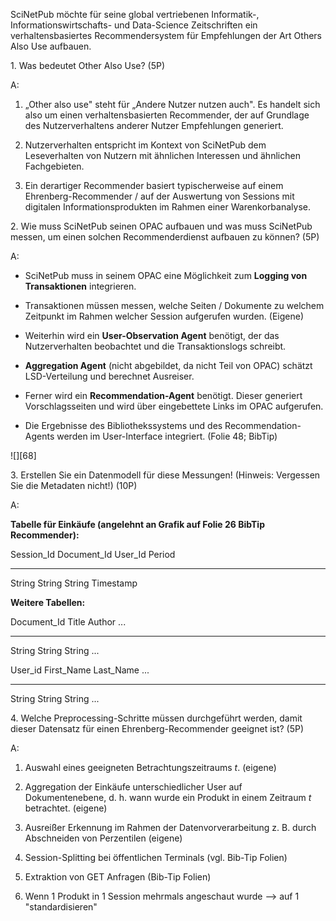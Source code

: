 SciNetPub möchte für seine global vertriebenen Informatik-, Informationswirtschafts- und Data-Science Zeitschriften ein verhaltensbasiertes Recommendersystem für Empfehlungen der Art Others Also Use aufbauen.

1\. Was bedeutet Other Also Use? (5P)

A:

1.  „Other also use" steht für „Andere Nutzer nutzen auch". Es handelt sich also um einen verhaltensbasierten Recommender, der auf Grundlage des Nutzerverhaltens anderer Nutzer Empfehlungen generiert.

2.  Nutzerverhalten entspricht im Kontext von SciNetPub dem Leseverhalten von Nutzern mit ähnlichen Interessen und ähnlichen Fachgebieten.

3.  Ein derartiger Recommender basiert typischerweise auf einem Ehrenberg-Recommender / auf der Auswertung von Sessions mit digitalen Informationsprodukten im Rahmen einer Warenkorbanalyse.

2\. Wie muss SciNetPub seinen OPAC aufbauen und was muss SciNetPub messen, um einen solchen Recommenderdienst aufbauen zu können? (5P)

A:

-   SciNetPub muss in seinem OPAC eine Möglichkeit zum **Logging von Transaktionen** integrieren.

-   Transaktionen müssen messen, welche Seiten / Dokumente zu welchem Zeitpunkt im Rahmen welcher Session aufgerufen wurden. (Eigene)

-   Weiterhin wird ein **User-Observation Agent** benötigt, der das Nutzerverhalten beobachtet und die Transaktionslogs schreibt.

-   **Aggregation Agent** (nicht abgebildet, da nicht Teil von OPAC) schätzt LSD-Verteilung und berechnet Ausreiser.

-   Ferner wird ein **Recommendation-Agent** benötigt. Dieser generiert Vorschlagsseiten und wird über eingebettete Links im OPAC aufgerufen.

-   Die Ergebnisse des Bibliothekssystems und des Recommendation-Agents werden im User-Interface integriert. (Folie 48; BibTip)

![][68]

3\. Erstellen Sie ein Datenmodell für diese Messungen! (Hinweis: Vergessen Sie die Metadaten nicht!) (10P)

A:

**Tabelle für Einkäufe (angelehnt an Grafik auf Folie 26 BibTip Recommender):**

  Session\_Id   Document\_Id   User\_Id   Period
  ------------- -------------- ---------- -----------
  String        String         String     Timestamp

**Weitere Tabellen:**

  Document\_Id   Title    Author   ...
  -------------- -------- -------- -----
  String         String   String   ...

  User\_id   First\_Name   Last\_Name   ...
  ---------- ------------- ------------ -----
  String     String        String       ...

4\. Welche Preprocessing-Schritte müssen durchgeführt werden, damit dieser Datensatz für einen Ehrenberg-Recommender geeignet ist? (5P)

A:

1.  Auswahl eines geeigneten Betrachtungszeitraums $t$. (eigene)

2.  Aggregation der Einkäufe unterschiedlicher User auf Dokumentenebene, d. h. wann wurde ein Produkt in einem Zeitraum $t$ betrachtet. (eigene)

3.  Ausreißer Erkennung im Rahmen der Datenvorverarbeitung z. B. durch Abschneiden von Perzentilen (eigene)

4.  Session-Splitting bei öffentlichen Terminals (vgl. Bib-Tip Folien)

5.  Extraktion von GET Anfragen (Bib-Tip Folien)

6.  Wenn 1 Produkt in 1 Session mehrmals angeschaut wurde \--\> auf 1 "standardisieren"